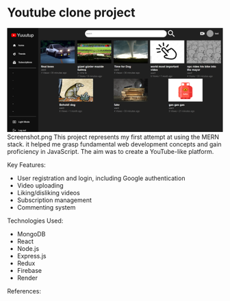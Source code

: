 # Youtube clone project

![my screenshot](./Youtube_mern_clone/Src/frontend/src/img/Screenshot.png)
Screenshot.png
This project represents my first attempt at using the MERN stack. it helped me grasp fundamental web development concepts and gain proficiency in JavaScript. The aim was to create a YouTube-like platform.

Key Features:
- User registration and login, including Google authentication
- Video uploading
- Liking/disliking videos
- Subscription management
- Commenting system

Technologies Used:
- MongoDB
- React
- Node.js
- Express.js
- Redux
- Firebase
- Render

References:
